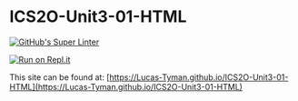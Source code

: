# ICS2O-Unit3-01-HTML

[![GitHub's Super Linter](https://github.com/Lucas-Tyman/ICS2O-Unit3-01-HTML/workflows/GitHub's%20Super%20Linter/badge.svg)](https://github.com/Lucas-Tyman/ICS2O-Unit3-01-HTML/actions)

[![Run on Repl.it](https://repl.it/badge/github/Lucas-Tyman/ICS2O-Unit3-01-HTML)](https://repl.it/github/Lucas-Tyman/ICS2O-Unit3-01-HTML)

This site can be found at: [https://Lucas-Tyman.github.io/ICS2O-Unit3-01-HTML](https://Lucas-Tyman.github.io/ICS2O-Unit3-01-HTML)
